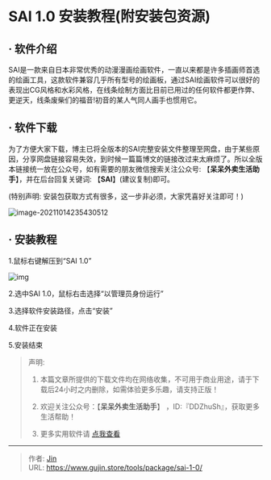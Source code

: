# SAI 1.0 安装教程(附安装包资源)


## · 软件介绍
SAI是一款来自日本非常优秀的动漫漫画绘画软件，一直以来都是许多插画师首选的绘画工具，这款软件兼容几乎所有型号的绘画板，通过SAI绘画软件可以很好的表现出CG风格和水彩风格，在线条绘制方面比目前已用过的任何软件都更作弊、更逆天，线条废柴们的福音!初音的某人气同人画手也惯用它。

## · 软件下载
为了方便大家下载，博主已将全版本的SAI完整安装文件整理至网盘，由于某些原因，分享网盘链接容易失效，到时候一篇篇博文的链接改过来太麻烦了。所以全版本链接统一放在公众号，如有需要的朋友微信搜索关注公众号: 【**呆呆外卖生活助手**】，并在后台回复关键词: 【**SAI**】(建议复制)即可。

(特别声明: 安装包获取方式有很多，这一步非必须，大家凭喜好关注即可！)

![image-20211014235430512](https://img.gujin.store/img/image-20211014235430512.png)

## · 安装教程

1.鼠标右键解压到“SAI 1.0”

![img](https://img.gujin.store/img/v2-5c03ed9f47e1595300506c30feb2521b_720w.png)

2.选中SAI 1.0，鼠标右击选择“以管理员身份运行”

3.选择软件安装路径，点击“安装”

4.软件正在安装

5.安装结束




> 声明: 
>
> 1. 本篇文章所提供的下载文件均在网络收集，不可用于商业用途，请于下载后24小时之内删除，如需体验更多乐趣，请支持正版！
>
> 2. 欢迎关注公众号：【**呆呆外卖生活助手**】 ，ID:『DDZhuSh』，获取更多生活帮助！
>
> 3. 更多实用软件请  [点我查看](/tools)


---

> 作者: [Jin](https://img.gujin.store/img/favicon.ico)  
> URL: https://www.gujin.store/tools/package/sai-1-0/  

